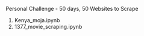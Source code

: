 
Personal Challenge - 50 days, 50 Websites to Scrape

1. Kenya_moja.ipynb
2. 1377_movie_scraping.ipynb
